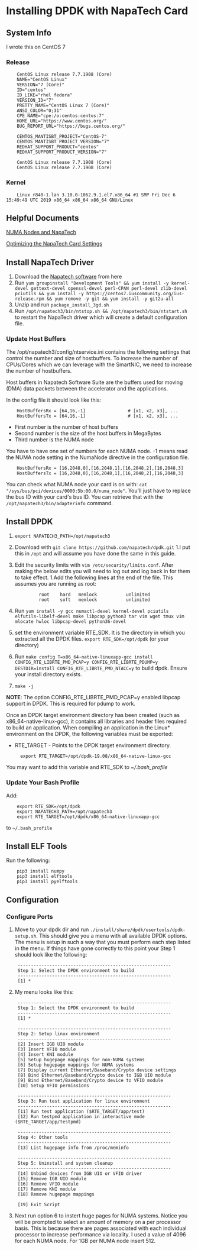 # Installing DPDK with NapaTech Card

## System Info

I wrote this on CentOS 7

### Release

        CentOS Linux release 7.7.1908 (Core)
        NAME="CentOS Linux"
        VERSION="7 (Core)"
        ID="centos"
        ID_LIKE="rhel fedora"
        VERSION_ID="7"
        PRETTY_NAME="CentOS Linux 7 (Core)"
        ANSI_COLOR="0;31"
        CPE_NAME="cpe:/o:centos:centos:7"
        HOME_URL="https://www.centos.org/"
        BUG_REPORT_URL="https://bugs.centos.org/"

        CENTOS_MANTISBT_PROJECT="CentOS-7"
        CENTOS_MANTISBT_PROJECT_VERSION="7"
        REDHAT_SUPPORT_PRODUCT="centos"
        REDHAT_SUPPORT_PRODUCT_VERSION="7"

        CentOS Linux release 7.7.1908 (Core)
        CentOS Linux release 7.7.1908 (Core)

### Kernel

        Linux r840-1.lan 3.10.0-1062.9.1.el7.x86_64 #1 SMP Fri Dec 6 15:49:49 UTC 2019 x86_64 x86_64 x86_64 GNU/Linux

## Helpful Documents

[NUMA Nodes and NapaTech](https://docs.napatech.com/reader/JIm9z8~DgULRfbHc76qu5A/G9HjOdvbUhb4QqP8GZpBVQ)

[Optimizing the NapaTech Card Settings](https://docs.napatech.com/reader/GHSQQPQbWLPdJUmxIkO91Q/VhLG5HF4vHVD3x4Z1Yfazg)

## Install NapaTech Driver

1. Download the [Napatech software](https://supportportal.napatech.com/index.php?/selfhelp/view-article/Link%E2%84%A2-Capture-Software-11.9.0-release-for-Linux/580) from here
2. Run `yum groupinstall "Development Tools" && yum install -y kernel-devel gettext-devel openssl-devel perl-CPAN perl-devel zlib-devel pciutils && yum install -y https://centos7.iuscommunity.org/ius-release.rpm && yum remove -y git && yum install -y git2u-all`
3. Unzip and run `package_install_3gd.sh`
4. Run `/opt/napatech3/bin/ntstop.sh && /opt/napatech3/bin/ntstart.sh` to restart the NapaTech driver which will create a default configuration file.

### Update Host Buffers

The /opt/napatech3/config/ntservice.ini contains the following settings that control the number and size of hostbuffers. To increase the number of CPUs/Cores which we can leverage with the SmartNIC, we need to increase the number of hostbuffers.

Host buffers in Napatech Software Suite are the buffers used for moving (DMA) data packets between the accelerator and the applications.

In the config file it should look like this:

        HostBuffersRx = [64,16,-1]                # [x1, x2, x3], ...
        HostBuffersTx = [64,16,-1]                # [x1, x2, x3], ...

- First number is the number of host buffers
- Second number is the size of the host buffers in MegaBytes
- Third number is the NUMA node

You have to have one set of numbers for each NUMA node. -1 means read the NUMA node setting in the NumaNode directive in the configuration file.

        HostBuffersRx = [16,2048,0],[16,2048,1],[16,2048,2],[16,2048,3]
        HostBuffersTx = [16,2048,0],[16,2048,1],[16,2048,2],[16,2048,3]

You can check what NUMA node your card is on with: `cat "/sys/bus/pci/devices/0000:5b:00.0/numa_node"`. You'll just have to replace the bus ID with your card's bus ID. You can retrieve that with the `/opt/napatech3/bin/adapterinfo` command.

## Install DPDK

1. `export NAPATECH3_PATH=/opt/napatech3`
2. Download with `git clone https://github.com/napatech/dpdk.git`
      1.I put this in `/opt` and will assume you have done the same in this guide.
3. Edit the security limits with `vim /etc/security/limits.conf`. After making the below edits you will need to log out and log back in for them to take effect.
      1.Add the following lines at the end of the file. This assumes you are running as root:

                root    hard   memlock           unlimited
                root    soft   memlock           unlimited

4. Run `yum install -y gcc numactl-devel kernel-devel pciutils elfutils-libelf-devel make libpcap python3 tar vim wget tmux vim mlocate hwloc libpcap-devel python36-devel`
5. set the environment variable RTE_SDK. It is the directory in which you extracted all the DPDK files. `export RTE_SDK=/opt/dpdk` (or your directory)
6. Run `make config T=x86_64-native-linuxapp-gcc install CONFIG_RTE_LIBRTE_PMD_PCAP=y CONFIG_RTE_LIBRTE_PDUMP=y DESTDIR=install CONFIG_RTE_LIBRTE_PMD_NTACC=y` to build dpdk. Ensure your install directory exists.
7. `make -j`

**NOTE**: The option CONFIG_RTE_LIBRTE_PMD_PCAP=y enabled libpcap support in DPDK.
This is required for pdump to work.

Once an DPDK target environment directory has been created (such as x86_64-native-linux-gcc), 
it contains all libraries and header files required to build an application. When 
compiling an application in the Linux* environment on the DPDK, the following variables 
must be exported:

- RTE_TARGET - Points to the DPDK target environment directory.

        export RTE_TARGET=/opt/dpdk-19.08/x86_64-native-linux-gcc

You may want to add this variable and RTE_SDK to *~/.bash_profile*

### Update Your Bash Profile

Add:

        export RTE_SDK=/opt/dpdk
        export NAPATECH3_PATH=/opt/napatech3
        export RTE_TARGET=/opt/dpdk/x86_64-native-linuxapp-gcc

to `~/.bash_profile`

## Install ELF Tools

Run the following:

        pip3 install numpy
        pip3 install elftools
        pip3 install pyelftools

## Configuration

### Configure Ports

1. Move to your dpdk dir and run `./install/share/dpdk/usertools/dpdk-setup.sh`. This should give you a menu with all available DPDK options. The menu is setup in such a way that you must perform each step listed in the menu. If things have gone correctly to this point your Step 1 should look like the following:

        ----------------------------------------------------------
        Step 1: Select the DPDK environment to build
        ----------------------------------------------------------
        [1] *

2. My menu looks like this:

        ----------------------------------------------------------
        Step 1: Select the DPDK environment to build
        ----------------------------------------------------------
        [1] *

        ----------------------------------------------------------
        Step 2: Setup linux environment
        ----------------------------------------------------------
        [2] Insert IGB UIO module
        [3] Insert VFIO module
        [4] Insert KNI module
        [5] Setup hugepage mappings for non-NUMA systems
        [6] Setup hugepage mappings for NUMA systems
        [7] Display current Ethernet/Baseband/Crypto device settings
        [8] Bind Ethernet/Baseband/Crypto device to IGB UIO module
        [9] Bind Ethernet/Baseband/Crypto device to VFIO module
        [10] Setup VFIO permissions

        ----------------------------------------------------------
        Step 3: Run test application for linux environment
        ----------------------------------------------------------
        [11] Run test application ($RTE_TARGET/app/test)
        [12] Run testpmd application in interactive mode ($RTE_TARGET/app/testpmd)

        ----------------------------------------------------------
        Step 4: Other tools
        ----------------------------------------------------------
        [13] List hugepage info from /proc/meminfo

        ----------------------------------------------------------
        Step 5: Uninstall and system cleanup
        ----------------------------------------------------------
        [14] Unbind devices from IGB UIO or VFIO driver
        [15] Remove IGB UIO module
        [16] Remove VFIO module
        [17] Remove KNI module
        [18] Remove hugepage mappings

        [19] Exit Script

3. Next run option 6 to instert huge pages for NUMA systems. Notice you will be prompted to select an amount of memory on a per processor basis. This is because there are pages associated with each individual processor to increase performance via locality. I used a value of 4096 for each NUMA node. For 1GB per NUMA node insert 512.
